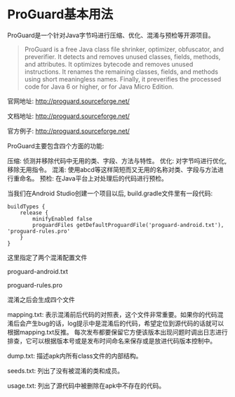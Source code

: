 # ProGuard基本用法

ProGuard是一个针对Java字节吗进行压缩、优化、混淆与预检等开源项目。

>ProGuard is a free Java class file shrinker, optimizer, obfuscator, and preverifier. It detects and removes unused classes, fields, methods, 
and attributes. It optimizes bytecode and removes unused instructions. It renames the remaining classes, fields, and methods using short
meaningless names. Finally, it preverifies the processed code for Java 6 or higher, or for Java Micro Edition.

官网地址: http://proguard.sourceforge.net/

文档地址: http://proguard.sourceforge.net/

官方例子: http://proguard.sourceforge.net/

ProGuard主要包含四个方面的功能:

压缩: 侦测并移除代码中无用的类、字段、方法与特性。
优化: 对字节吗进行优化, 移除无用指令。
混淆: 使用abcd等这样简短而又无用的名称对类、字段与方法进行重命名。
预检: 在Java平台上对处理后的代码进行预检。

当我们在Android Studio创建一个项目以后, build.gradle文件里有一段代码:

```
buildTypes {
    release {
        minifyEnabled false
        proguardFiles getDefaultProguardFile('proguard-android.txt'), 'proguard-rules.pro'
    }
}
```


这里指定了两个混淆配置文件

proguard-android.txt

proguard-rules.pro


混淆之后会生成四个文件

mapping.txt: 表示混淆前后代码的对照表，这个文件非常重要。如果你的代码混淆后会产生bug的话，log提示中是混淆后的代码，希望定位到源代码的话就可以根据mapping.txt反推。
每次发布都要保留它方便该版本出现问题时调出日志进行排查，它可以根据版本号或是发布时间命名来保存或是放进代码版本控制中。

dump.txt: 描述apk内所有class文件的内部结构。

seeds.txt: 列出了没有被混淆的类和成员。

usage.txt: 列出了源代码中被删除在apk中不存在的代码。